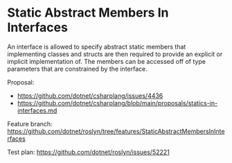 Static Abstract Members In Interfaces
=====================================

An interface is allowed to specify abstract static members that implementing classes and structs are then
required to provide an explicit or implicit implementation of. The members can be accessed off of type
parameters that are constrained by the interface.

Proposal: 
- https://github.com/dotnet/csharplang/issues/4436
- https://github.com/dotnet/csharplang/blob/main/proposals/statics-in-interfaces.md

Feature branch: https://github.com/dotnet/roslyn/tree/features/StaticAbstractMembersInInterfaces

Test plan: https://github.com/dotnet/roslyn/issues/52221